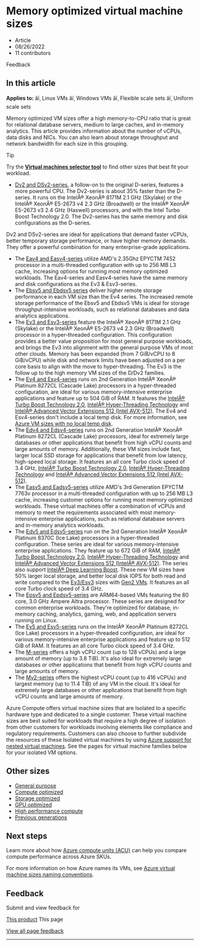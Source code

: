# Memory optimized virtual machine sizes

* Article
* 08/26/2022
* 11 contributors

Feedback

## In this article

**Applies to:** âï¸ Linux VMs âï¸ Windows VMs âï¸ Flexible scale sets âï¸ Uniform scale sets

Memory optimized VM sizes offer a high memory-to-CPU ratio that is great for relational database servers, medium to large caches, and in-memory analytics. This article provides information about the number of vCPUs, data disks and NICs. You can also learn about storage throughput and network bandwidth for each size in this grouping.

Tip

Try the **[Virtual machines selector tool](https://aka.ms/vm-selector)** to find other sizes that best fit your workload.

* [Dv2 and DSv2-series](dv2-dsv2-series-memory), a follow-on to the original D-series, features a more powerful CPU. The Dv2-series is about 35% faster than the D-series. It runs on the IntelÂ® XeonÂ® 8171M 2.1 GHz (Skylake) or the IntelÂ® XeonÂ® E5-2673 v4 2.3 GHz (Broadwell) or the IntelÂ® XeonÂ® E5-2673 v3 2.4 GHz (Haswell) processors, and with the Intel Turbo Boost Technology 2.0. The Dv2-series has the same memory and disk configurations as the D-series.

Dv2 and DSv2-series are ideal for applications that demand faster vCPUs, better temporary storage performance, or have higher memory demands. They offer a powerful combination for many enterprise-grade applications.
* The [Eav4 and Easv4-series](eav4-easv4-series) utilize AMD's 2.35Ghz EPYCTM 7452 processor in a multi-threaded configuration with up to 256 MB L3 cache, increasing options for running most memory optimized workloads. The Eav4-series and Easv4-series have the same memory and disk configurations as the Ev3 & Esv3-series.
* The [Ebsv5 and Ebdsv5 series](ebdsv5-ebsv5-series) deliver higher remote storage performance in each VM size than the Ev4 series. The increased remote storage performance of the Ebsv5 and Ebdsv5 VMs is ideal for storage throughput-intensive workloads, such as relational databases and data analytics applications.
* The [Ev3 and Esv3-series](ev3-esv3-series) feature the IntelÂ® XeonÂ® 8171M 2.1 GHz (Skylake) or the IntelÂ® XeonÂ® E5-2673 v4 2.3 GHz (Broadwell) processor in a hyper-threaded configuration. This configuration provides a better value proposition for most general purpose workloads, and brings the Ev3 into alignment with the general purpose VMs of most other clouds. Memory has been expanded (from 7 GiB/vCPU to 8 GiB/vCPU) while disk and network limits have been adjusted on a per core basis to align with the move to hyper-threading. The Ev3 is the follow up to the high memory VM sizes of the D/Dv2 families.
* The [Ev4 and Esv4-series](ev4-esv4-series) runs on 2nd Generation IntelÂ® XeonÂ® Platinum 8272CL (Cascade Lake) processors in a hyper-threaded configuration, are ideal for various memory-intensive enterprise applications and feature up to 504 GiB of RAM. It features the [IntelÂ® Turbo Boost Technology 2.0](https://www.intel.com/content/www/us/en/architecture-and-technology/turbo-boost/turbo-boost-technology.html), [IntelÂ® Hyper-Threading Technology](https://www.intel.com/content/www/us/en/architecture-and-technology/hyper-threading/hyper-threading-technology.html) and [IntelÂ® Advanced Vector Extensions 512 (Intel AVX-512)](https://www.intel.com/content/www/us/en/architecture-and-technology/avx-512-overview.html). The Ev4 and Esv4-series don't include a local temp disk. For more information, see [Azure VM sizes with no local temp disk](azure-vms-no-temp-disk).
* The [Edv4 and Edsv4-series](edv4-edsv4-series) runs on 2nd Generation IntelÂ® XeonÂ® Platinum 8272CL (Cascade Lake) processors, ideal for extremely large databases or other applications that benefit from high vCPU counts and large amounts of memory. Additionally, these VM sizes include fast, larger local SSD storage for applications that benefit from low latency, high-speed local storage. It features an all core Turbo clock speed of 3.4 GHz, [IntelÂ® Turbo Boost Technology 2.0](https://www.intel.com/content/www/us/en/architecture-and-technology/turbo-boost/turbo-boost-technology.html), [IntelÂ® Hyper-Threading Technology](https://www.intel.com/content/www/us/en/architecture-and-technology/hyper-threading/hyper-threading-technology.html) and [IntelÂ® Advanced Vector Extensions 512 (Intel AVX-512)](https://www.intel.com/content/www/us/en/architecture-and-technology/avx-512-overview.html).
* The [Easv5 and Eadsv5-series](easv5-eadsv5-series) utilize AMD's 3rd Generation EPYCTM 7763v processor in a multi-threaded configuration with up to 256 MB L3 cache, increasing customer options for running most memory optimized workloads. These virtual machines offer a combination of vCPUs and memory to meet the requirements associated with most memory-intensive enterprise applications, such as relational database servers and in-memory analytics workloads.
* The [Edv5 and Edsv5-series](edv5-edsv5-series) run on the 3rd Generation IntelÂ® XeonÂ® Platinum 8370C (Ice Lake) processors in a hyper-threaded configuration. These series are ideal for various memory-intensive enterprise applications. They feature up to 672 GiB of RAM, [IntelÂ® Turbo Boost Technology 2.0](https://www.intel.com/content/www/us/en/architecture-and-technology/turbo-boost/turbo-boost-technology.html), [IntelÂ® Hyper-Threading Technology](https://www.intel.com/content/www/us/en/architecture-and-technology/hyper-threading/hyper-threading-technology.html) and [IntelÂ® Advanced Vector Extensions 512 (IntelÂ® AVX-512)](https://www.intel.com/content/www/us/en/architecture-and-technology/avx-512-overview.html). The series also support [IntelÂ® Deep Learning Boost](https://software.intel.com/content/www/us/en/develop/topics/ai/deep-learning-boost.html). These new VM sizes have 50% larger local storage, and better local disk IOPS for both read and write compared to the [Ev3/Esv3](ev3-esv3-series) sizes with [Gen2 VMs](generation-2). It features an all core Turbo clock speed of 3.4 GHz.
* The [Epsv5 and Epdsv5-series](epsv5-epdsv5-series) are ARM64-based VMs featuring the 80 core, 3.0 GHz Ampere Altra processor. These series are designed for common enterprise workloads. They're optimized for database, in-memory caching, analytics, gaming, web, and application servers running on Linux.
* The [Ev5 and Esv5-series](ev5-esv5-series) runs on the IntelÂ® XeonÂ® Platinum 8272CL (Ice Lake) processors in a hyper-threaded configuration, are ideal for various memory-intensive enterprise applications and feature up to 512 GiB of RAM. It features an all core Turbo clock speed of 3.4 GHz.
* The [M-series](m-series) offers a high vCPU count (up to 128 vCPUs) and a large amount of memory (up to 3.8 TiB). It's also ideal for extremely large databases or other applications that benefit from high vCPU counts and large amounts of memory.
* The [Mv2-series](mv2-series) offers the highest vCPU count (up to 416 vCPUs) and largest memory (up to 11.4 TiB) of any VM in the cloud. It's ideal for extremely large databases or other applications that benefit from high vCPU counts and large amounts of memory.

Azure Compute offers virtual machine sizes that are Isolated to a specific hardware type and dedicated to a single customer. These virtual machine sizes are best suited for workloads that require a high degree of isolation from other customers for workloads involving elements like compliance and regulatory requirements. Customers can also choose to further subdivide the resources of these Isolated virtual machines by using [Azure support for nested virtual machines](https://azure.microsoft.com/blog/nested-virtualization-in-azure/). See the pages for virtual machine families below for your isolated VM options.

## Other sizes

* [General purpose](sizes-general)
* [Compute optimized](sizes-compute)
* [Storage optimized](sizes-storage)
* [GPU optimized](sizes-gpu)
* [High performance compute](sizes-hpc)
* [Previous generations](sizes-previous-gen)

## Next steps

Learn more about how [Azure compute units (ACU)](acu) can help you compare compute performance across Azure SKUs.

For more information on how Azure names its VMs, see [Azure virtual machine sizes naming conventions](vm-naming-conventions).

## Feedback

Submit and view feedback for

[This product](https://feedback.azure.com/d365community/forum/ec2f1827-be25-ec11-b6e6-000d3a4f0f1c)
This page

[View all page feedback](https://github.com/MicrosoftDocs/azure-docs/issues)

---
